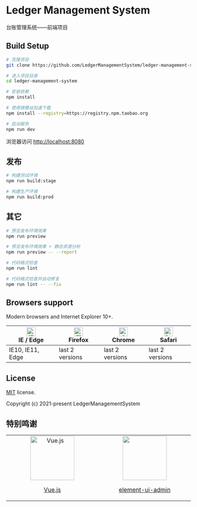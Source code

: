# Ledger Management System

台账管理系统——前端项目

## Build Setup

```bash
# 克隆项目
git clone https://github.com/LedgerManagementSystem/ledger-management-system.git

# 进入项目目录
cd ledger-management-system

# 安装依赖
npm install

# 使用镜像站加速下载
npm install --registry=https://registry.npm.taobao.org

# 启动服务
npm run dev
```

浏览器访问 [http://localhost:8080](http://localhost:8080)

## 发布

```bash
# 构建测试环境
npm run build:stage

# 构建生产环境
npm run build:prod
```

## 其它

```bash
# 预览发布环境效果
npm run preview

# 预览发布环境效果 + 静态资源分析
npm run preview -- --report

# 代码格式检查
npm run lint

# 代码格式检查并自动修复
npm run lint -- --fix
```

## Browsers support

Modern browsers and Internet Explorer 10+.

| [<img src="https://raw.githubusercontent.com/alrra/browser-logos/master/src/edge/edge_48x48.png" alt="IE / Edge" width="24px" height="24px" />](http://godban.github.io/browsers-support-badges/)</br>IE / Edge | [<img src="https://raw.githubusercontent.com/alrra/browser-logos/master/src/firefox/firefox_48x48.png" alt="Firefox" width="24px" height="24px" />](http://godban.github.io/browsers-support-badges/)</br>Firefox | [<img src="https://raw.githubusercontent.com/alrra/browser-logos/master/src/chrome/chrome_48x48.png" alt="Chrome" width="24px" height="24px" />](http://godban.github.io/browsers-support-badges/)</br>Chrome | [<img src="https://raw.githubusercontent.com/alrra/browser-logos/master/src/safari/safari_48x48.png" alt="Safari" width="24px" height="24px" />](http://godban.github.io/browsers-support-badges/)</br>Safari |
| --------------------------------------------------------------------------------------------------------------------------------------------------------------------------------------------------------------- | ----------------------------------------------------------------------------------------------------------------------------------------------------------------------------------------------------------------- | ------------------------------------------------------------------------------------------------------------------------------------------------------------------------------------------------------------- | ------------------------------------------------------------------------------------------------------------------------------------------------------------------------------------------------------------- |
| IE10, IE11, Edge                                                                                                                                                                                                | last 2 versions                                                                                                                                                                                                   | last 2 versions                                                                                                                                                                                               | last 2 versions                                                                                                                                                                                               |

## License

[MIT](https://github.com/LedgerManagementSystem/ledger-management-system/main/LICENSE) license.

Copyright (c) 2021-present LedgerManagementSystem

## 特别鸣谢

<table align="center" cellspacing="0" cellpadding="0">
  <tbody>
    <tr>
      <td align="center" valign="middle" width="250">
        <a href="https://cn.vuejs.org/" title="多会" target="_blank">
          <img width="120px" src="https://cn.vuejs.org/images/logo.png" title="Vue.js">
          <p>Vue.js</p>
        </a>
      </td>
      <td align="center" valign="middle" width="250">
        <a href="https://github.com/PanJiaChen/vue-element-admin/" title="element-ui-admin" target="_blank">
          <img width="120px" src="https://panjiachen.github.io/vue-element-admin-site/home.png">
          <p>element-ui-admin</p>
        </a>
      </td>
    </tr>
  </tbody>
</table>

